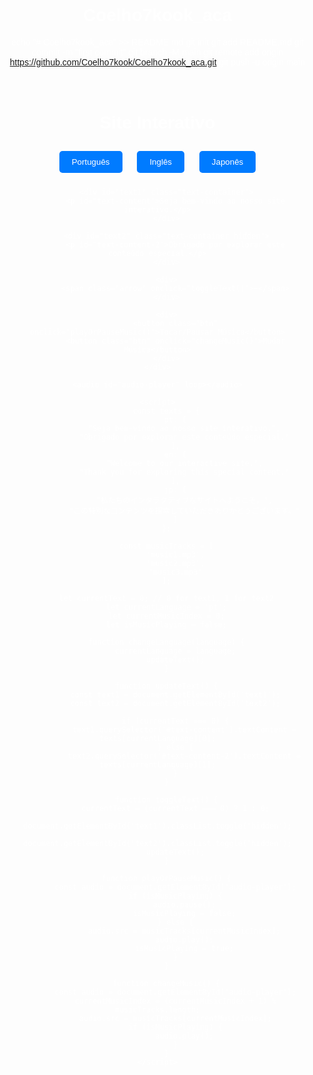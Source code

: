 # Coelho7kook_aca
echo "# Coelho7kook_aca" >> README.md
git init
git add README.md
git commit -m "first commit"
git branch -M main
git remote add origin https://github.com/Coelho7kook/Coelho7kook_aca.git
git push -u origin main

<!DOCTYPE html>
<html lang="pt-BR">
<head>
    <meta charset="UTF-8">
    <meta name="viewport" content="width=device-width, initial-scale=1.0">
    <title>Site Interativo</title>
    <style>
        body {
            font-family: Arial, sans-serif;
            margin: 0;
            padding: 0;
            background: url('background.jpg') no-repeat center center fixed;
            background-size: cover;
            color: white;
            text-align: center;
        }
        .container {
            padding: 20px;
        }
        .btn {
            background-color: #007BFF;
            color: white;
            border: none;
            padding: 10px 20px;
            margin: 10px;
            cursor: pointer;
            border-radius: 5px;
        }
        .btn:hover {
            background-color: #0056b3;
        }
        .hidden {
            display: none;
        }
        .language-selector {
            margin: 10px 0;
        }
        .text-container {
            margin: 20px;
            font-size: 18px;
        }
        .arrow {
            font-size: 24px;
            cursor: pointer;
        }
    </style>
</head>
<body>
    <div class="container">
        <h1>Site Interativo</h1>
        <div class="language-selector">
            <button class="btn" onclick="changeLanguage('pt')">Português</button>
            <button class="btn" onclick="changeLanguage('en')">Inglês</button>
            <button class="btn" onclick="changeLanguage('jp')">Japonês</button>
        </div>

        <div id="text1" class="text-container">
            <p id="text-content">Seja bem-vindo ao nosso site interativo.</p>
        </div>

        <div id="text2" class="text-container hidden">
            <p id="text-content-2">Obrigado por explorar este conteúdo especial.</p>
        </div>

        <div>
            <span class="arrow" onclick="toggleText()">➡️</span>
        </div>

        <div>
            <button class="btn" onclick="playOrPauseMusic()">Tocar/Pausar Música</button>
            <button class="btn" onclick="changeMusic()">Mudar Música</button>
        </div>
    </div>

    <audio id="audio-player" loop></audio>

    <script>
        const texts = {
            pt: [
                "Seja bem-vindo ao nosso site interativo.",
                "Obrigado por explorar este conteúdo especial."
            ],
            en: [
                "Welcome to our interactive site.",
                "Thank you for exploring this special content."
            ],
            jp: [
                "私たちのインタラクティブなサイトへようこそ。",
                "この特別なコンテンツを探索していただきありがとうございます。"
            ]
        };

        const musicTracks = [
            'music1.mp3',
            'music2.mp3',
            'music3.mp3'
        ];

        let currentText = 0; // 0 for text1, 1 for text2
        let currentLanguage = 'pt';
        let currentMusicIndex = 0;
        let isMusicPlaying = false;

        function changeLanguage(language) {
            currentLanguage = language;
            updateText();
        }

        function updateText() {
            const text1 = document.getElementById('text1');
            const text2 = document.getElementById('text2');

            if (currentText === 0) {
                text1.querySelector('#text-content').textContent = texts[currentLanguage][0];
            } else {
                text2.querySelector('#text-content-2').textContent = texts[currentLanguage][1];
            }
        }

        function toggleText() {
            currentText = (currentText === 0) ? 1 : 0;
            document.getElementById('text1').classList.toggle('hidden');
            document.getElementById('text2').classList.toggle('hidden');
            updateText();
        }

        function playOrPauseMusic() {
            const audio = document.getElementById('audio-player');
            if (isMusicPlaying) {
                audio.pause();
                isMusicPlaying = false;
            } else {
                audio.src = musicTracks[currentMusicIndex];
                audio.play();
                isMusicPlaying = true;
            }
        }

        function changeMusic() {
            const audio = document.getElementById('audio-player');
            currentMusicIndex = (currentMusicIndex + 1) % musicTracks.length;
            audio.src = musicTracks[currentMusicIndex];
            if (isMusicPlaying) {
                audio.play();
            }
        }
    </script>
</body>
</html>
